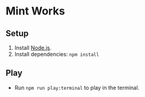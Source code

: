 # Mint Works

## Setup

1. Install [Node.js](http://nodejs.org/).
2. Install dependencies: `npm install`

## Play

- Run `npm run play:terminal` to play in the terminal.
